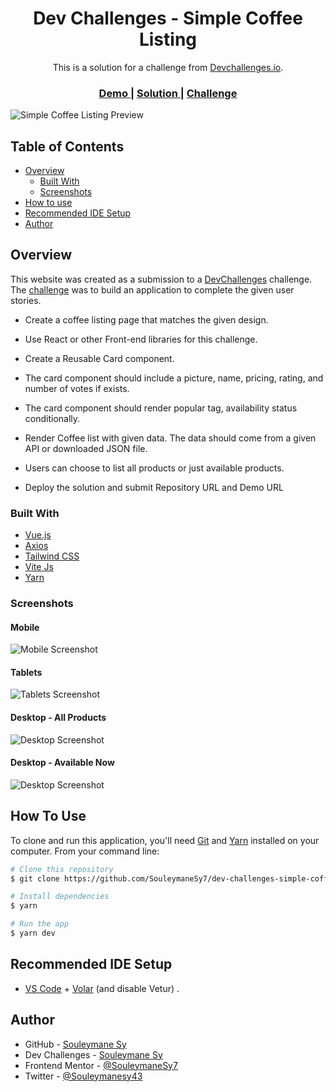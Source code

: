 <h1 align="center">Dev Challenges - Simple Coffee Listing</h1>

<div align="center">
   This is a solution for a challenge from  <a href="http://devchallenges.io" target="_blank">Devchallenges.io</a>.
</div>

<div align="center">
  <h3>
    <a href="https://dev-challenges-simple-coffee-listing.vercel.app/" target="_blank">
      Demo
    </a>
    <span> | </span>
    <a href="https://devchallenges.io/solution/2856" target="_blank">
      Solution
    </a>
    <span> | </span>
    <a href="https://devchallenges.io/challenge/45">
      Challenge
    </a>
  </h3>
</div>

![Simple Coffee Listing Preview](./preview/Preview.png)

## Table of Contents

- [Overview](#overview)
  - [Built With](#built-with)
  - [Screenshots](#screenshots)
- [How to use](#how-to-use)
- [Recommended IDE Setup](#recommended-ide-setup)
- [Author](#author)

## Overview

This website was created as a submission to a [DevChallenges](https://devchallenges.io) challenge. The [challenge](https://devchallenges.io/challenge/45) was to build an application to complete the given user stories.

- Create a coffee listing page that matches the given design.

- Use React or other Front-end libraries for this challenge.

- Create a Reusable Card component.

- The card component should include a picture, name, pricing, rating, and number of votes if exists.

- The card component should render popular tag, availability status conditionally.

- Render Coffee list with given data. The data should come from a given API or downloaded JSON file.

- Users can choose to list all products or just available products.

- Deploy the solution and submit Repository URL and Demo URL

### Built With

- [Vue.js](https://vuejs.org/)
- [Axios](https://axios-http.com/)
- [Tailwind CSS](https://tailwindcss.com/)
- [Vite Js](https://vitejs.dev/)
- [Yarn](https://yarnpkg.com/)

### Screenshots

#### Mobile

![Mobile Screenshot](./preview/Mobile.png)

#### Tablets

![Tablets Screenshot](./preview/Tablets.png)

#### Desktop - All Products

![Desktop Screenshot](./preview/Desktop.png)

#### Desktop - Available Now

![Desktop Screenshot](./preview/Desktop-2.png)

## How To Use

To clone and run this application, you'll need [Git](https://git-scm.com) and [Yarn](http://yarnpkg.com) installed on your computer. From your command line:

```bash
# Clone this repository
$ git clone https://github.com/SouleymaneSy7/dev-challenges-simple-coffee-listing.git

# Install dependencies
$ yarn

# Run the app
$ yarn dev
```

## Recommended IDE Setup

- [VS Code](https://code.visualstudio.com/) + [Volar](https://marketplace.visualstudio.com/items?itemName=Vue.volar) (and disable Vetur) .

## Author

- GitHub - [Souleymane Sy](https://github.com/SouleymaneSy7)
- Dev Challenges - [Souleymane Sy](https://devchallenges.io/profile/534cd213-3165-4c16-bdcf-058e1f468da0)
- Frontend Mentor - [@SouleymaneSy7](https://www.frontendmentor.io/profile/SouleymaneSy7)
- Twitter - [@Souleymanesy43](https://twitter.com/Souleymanesy43)
